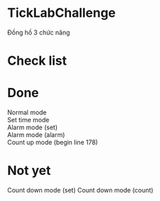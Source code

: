 # TickLabChallenge
Đồng hồ 3 chức năng
# Check list
# Done
 Normal mode 				                 	
 Set time mode 				               
 Alarm mode (set)			               
 Alarm mode (alarm)			             
 Count up mode (begin line 178)
# Not yet
 Count down mode (set)
 Count down mode (count)	
